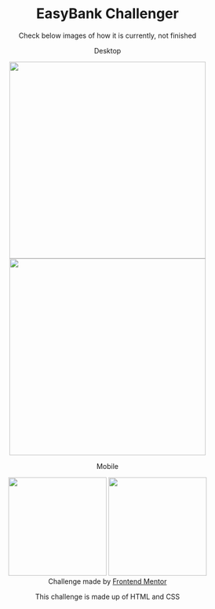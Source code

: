 <h1 align="center"> EasyBank Challenger </h1>

<p align="center"> Check below images of how it is currently, not finished </p>

<div align="center">
  <p align="center"> Desktop </p>
  <img src="https://user-images.githubusercontent.com/98968823/175991441-85f8c029-0ecd-44d9-a578-ba8f9ba3cfe1.png" width="400px" />
  <img src="https://user-images.githubusercontent.com/98968823/175991444-939ab4aa-a308-4ee7-b0b1-a17cbf3e943d.png" width="400px" />
  <p align="center"> Mobile </p>
  <img src="https://user-images.githubusercontent.com/98968823/177054020-dbeb61da-f8b5-414a-b7cb-e8c2b9cd7da9.png" width="200px" />
  <img src="https://user-images.githubusercontent.com/98968823/177054088-adb77b90-86ad-447b-94d9-d480c8a04361.png" width="200px" />
  </div>
<div align="center">
  Challenge made by <a href="https://www.frontendmentor.io/hiring"> Frontend Mentor</a>
  <p> This challenge is made up of HTML and CSS </p>
</div>
